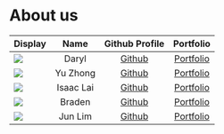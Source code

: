 # About us

| Display                                             |   Name    |             Github Profile             |              Portfolio              |
|-----------------------------------------------------|:---------:|:--------------------------------------:|:-----------------------------------:|
| ![](https://via.placeholder.com/100.png?text=Photo) |   Daryl   | [Github](https://github.com/thedarie)  |  [Portfolio](docs/team/johndoe.md)  |
| ![](https://via.placeholder.com/100.png?text=Photo) | Yu Zhong  | [Github](https://github.com/yuzhongng) |  [Portfolio](docs/team/johndoe.md)  |
| ![](https://via.placeholder.com/100.png?text=Photo) | Isaac Lai | [Github](https://github.com/laiisaac)  |  [Portfolio](docs/team/johndoe.md)  |
| ![](https://via.placeholder.com/100.png?text=Photo) |  Braden   | [Github](https://github.com/BradenTeo) | [Portfolio](docs/team/BradenTeo.md) |
| ![](https://via.placeholder.com/100.png?text=Photo) |  Jun Lim  |   [Github](https://github.com/jltha)   |  [Portfolio](docs/team/johndoe.md)  |